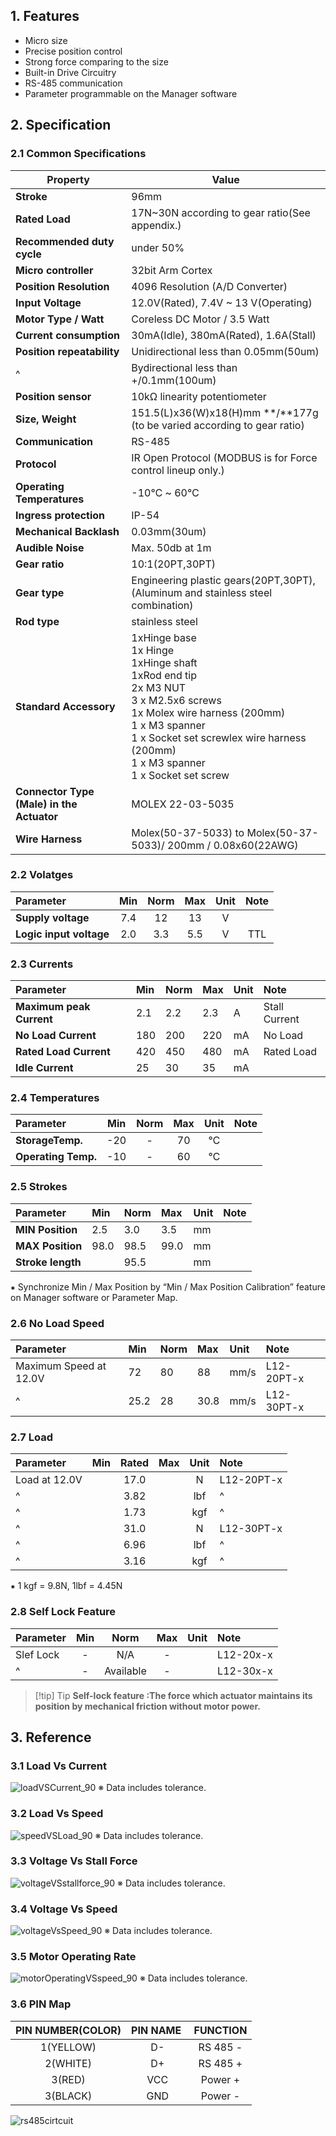 ## 1. Features
- Micro size
- Precise position control
- Strong force comparing to the size
- Built-in Drive Circuitry
- RS-485 communication
- Parameter programmable on the Manager software

## 2. Specification
### 2.1 Common Specifications
| **Property**                              | Value                                                                                                                                                                                                                                               |
| ----------------------------------------- | --------------------------------------------------------------------------------------------------------------------------------------------------------------------------------------------------------------------------------------------------- |
| **Stroke**                                | 96mm                                                                                                                                                                                                                                                |
| **Rated Load**                            | 17N~30N according to gear ratio(See appendix.)                                                                                                                                                                                                      |
| **Recommended duty cycle**                | under 50%                                                                                                                                                                                                                                           |
| **Micro controller**                      | 32bit Arm Cortex                                                                                                                                                                                                                                    |
| **Position Resolution**                   | 4096 Resolution (A/D Converter)                                                                                                                                                                                                                     |
| **Input Voltage**                         | 12.0V(Rated), 7.4V ~ 13 V(Operating)                                                                                                                                                                                                                |
| **Motor Type / Watt**                     | Coreless DC Motor / 3.5 Watt                                                                                                                                                                                                                        |
| **Current consumption**                   | 30mA(Idle), 380mA(Rated), 1.6A(Stall)                                                                                                                                                                                                               |
| **Position repeatability**                | Unidirectional less than 0.05mm(50um)                                                                                                                                                                                                               |
| ^                                         | Bydirectional less than +/0.1mm(100um)                                                                                                                                                                                                              |
| **Position sensor**                       | 10kΩ linearity potentiometer                                                                                                                                                                                                                        |
| **Size, Weight**                          | 151.5(L)x36(W)x18(H)mm **/**177g (to be varied according to gear ratio)                                                                                                                                                                             |
| **Communication**                         | RS-485                                                                                                                                                                                                                                              |
| **Protocol**                              | IR Open Protocol (MODBUS is for Force control lineup only.)                                                                                                                                                                                         |
| **Operating Temperatures**                | -10℃ ~ 60℃                                                                                                                                                                                                                                          |
| **Ingress protection**                    | IP-54                                                                                                                                                                                                                                               |
| **Mechanical Backlash**                   | 0.03mm(30um)                                                                                                                                                                                                                                        |
| **Audible Noise**                         | Max. 50db at 1m                                                                                                                                                                                                                                     |
| **Gear ratio**                            | 10:1(20PT,30PT)                                                                                                                                                                                                                                     |
| **Gear type**                             | Engineering plastic gears(20PT,30PT), <br>(Aluminum and stainless steel combination)                                                                                                                                                                |
| **Rod type**                              | stainless steel                                                                                                                                                                                                                                     |
| **Standard Accessory**                    | 1xHinge base <br>1x Hinge <br>1xHinge shaft <br>1xRod end tip <br>2x M3 NUT <br>3 x M2.5x6 screws <br>1x Molex wire harness (200mm) <br>1 x M3 spanner <br>1 x Socket set screwlex wire harness (200mm) <br>1 x M3 spanner <br>1 x Socket set screw |
| **Connector Type (Male) in the Actuator** | MOLEX 22-03-5035                                                                                                                                                                                                                                    |
| **Wire Harness**                          | Molex(50-37-5033) to Molex(50-37-5033)/ 200mm / 0.08x60(22AWG)                                                                                                                                                                                      |

### 2.2 Volatges
| Parameter | Min | Norm | Max | Unit | Note |
| :--- | :-: | :--: | :-: | :--: | :--: |
| **Supply voltage** | 7.4 | 12 | 13 | V | <br> |
| **Logic input voltage** | 2.0 | 3.3 | 5.5 | V | TTL |

### 2.3 Currents
| Parameter | Min | Norm | Max | Unit | Note |
| :--- | :-- | :--- | :-- | :--- | :------------ |
| **Maximum peak Current** | 2.1 | 2.2 | 2.3 | A | Stall Current |
| **No Load Current** | 180 | 200 | 220 | mA | No Load |
| **Rated Load Current** | 420 | 450 | 480 | mA | Rated Load |
| **Idle Current** | 25 | 30 | 35 | mA | |

### 2.4 Temperatures
| Parameter | Min | Norm | Max | Unit | Note |
| :--- | :-: | :--: | :-: | :--: | :--: |
| **StorageTemp.** | -20 | - | 70 | ℃ | |
| **Operating Temp.** | -10 | - | 60 | ℃ | |

### 2.5 Strokes
| Parameter | Min | Norm | Max | Unit | Note |
| :--- | :--- | :--- | :--- | :--- | :--- |
| **MIN Position** | 2.5 | 3.0 | 3.5 | mm | |
| **MAX Position** | 98.0 | 98.5 | 99.0 | mm | |
| **Stroke length** | | 95.5 | | mm | |

⁕ Synchronize Min / Max Position by “Min / Max Position Calibration” feature on Manager software or Parameter Map.
### 2.6 No Load Speed
| Parameter | Min | Norm | Max | Unit | Note |
| :--- | :--- | :--- | :---- | :--- | :--------- |
| Maximum Speed at 12.0V | 72 | 80 | 88 | mm/s | L12-20PT-x |
| ^ | 25.2 | 28 | 30.8 | mm/s | L12-30PT-x |

### 2.7 Load
| Parameter | Min | Rated | Max | Unit | Note |
| :--- | :-: | :---: | :-: | :--: | :--------- |
| Load at 12.0V | | 17.0 | | N | L12-20PT-x |
| ^ | | 3.82 | | lbf | ^ |
| ^ | | 1.73 | | kgf | ^ |
| ^ | | 31.0 | | N | L12-30PT-x |
| ^ | | 6.96 | | lbf | ^ |
| ^ | | 3.16 | | kgf | ^ |

⁕ 1 kgf = 9.8N, 1lbf = 4.45N
### 2.8 Self Lock Feature
| Parameter | Min |   Norm    | Max | Unit | Note      |
| :-------- | :-: | :-------: | :-: | :--: | :-------- |
| Slef Lock |  -  |    N/A    |  -  |      | L12-20x-x |
| ^         |  -  | Available |  -  |      | L12-30x-x |

>[!tip] Tip
>**Self-lock feature :The force which actuator maintains its position by mechanical friction without motor power.**
## 3. Reference
### 3.1 Load Vs Current
![loadVSCurrent_90](./img/loadVSCurrent_90.png)
※ Data includes tolerance.
### 3.2 Load Vs Speed
![speedVSLoad_90](./img/speedVSLoad_90.png)
※ Data includes tolerance.
### 3.3 Voltage Vs Stall Force
![voltageVSstallforce_90](./img/voltageVSstallforce_90.png)
※ Data includes tolerance.
### 3.4 Voltage Vs Speed
![voltageVsSpeed_90](./img/voltageVsSpeed_90.png)
※ Data includes tolerance.
### 3.5 Motor Operating Rate
![motorOperatingVSspeed_90](./img/motorOperatingVSspeed_90.png)
※ Data includes tolerance.

### 3.6 PIN Map
| PIN NUMBER(COLOR) | PIN NAME&nbsp; | <div>FUNCTION</div> |
| :---: | :---: | :---: |
| 1(YELLOW) | D- | RS 485 - |
| 2(WHITE) | D+ | RS 485 + |
| 3(RED) | VCC | Power + |
| 3(BLACK) | GND | Power - |

![rs485cirtcuit](./img/rs485cirtcuit.png)